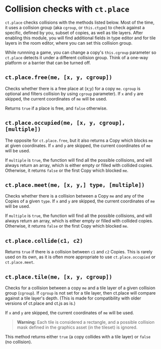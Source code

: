 # Collision checks with `ct.place`

`ct.place` checks collisions with the methods listed below. Most of the time, it uses a collision group (aka `cgroup`, or `this.ctype`) to check against a specific, defined by you, subset of copies, as well as tile layers. After enabling this module, you will find additional fields in type editor and for tile layers in the room editor, where you can set this collision group.

While runnning a game, you can change a copy's `this.cgroup` parameter so `ct.place` detects it under a different collision group. Think of a one-way platform or a barrier that can be turned off.

## `ct.place.free(me, [x, y, cgroup])`

Checks whether there is a free place at (x;y) for a copy `me`. `cgroup` is optional and filters collision by using `cgroup` parameter). If `x` and `y` are skipped, the current coordinates of `me` will be used.

Returns `true` if a place is free, and `false` otherwise.


## `ct.place.occupied(me, [x, y, cgroup], [multiple])`

The opposite for `ct.place.free`, but it also returns a Copy which blocks `me` at given coordinates. If `x` and `y` are skipped, the current coordinates of `me` will be used.

If `multiple` is `true`, the function will find all the possible collisions, and will always return an array, which is either empty or filled with collided copies. Otherwise, it returns `false` or the first Copy which blocked `me`.

## `ct.place.meet(me, [x, y,] type, [multiple])`

Checks whether there is a collision between a Copy `me` and any of the Copies of a given `type`. If `x` and `y` are skipped, the current coordinates of `me` will be used.

If `multiple` is `true`, the function will find all the possible collisions, and will always return an array, which is either empty or filled with collided copies. Otherwise, it returns `false` or the first Copy which blocked `me`.

## `ct.place.collide(c1, c2)`

Returns `true` if there is a collision between `c1` and `c2` Copies. This is rarely used on its own, as it is often more appropriate to use `ct.place.occupied` or `ct.place.meet`.

## `ct.place.tile(me, [x, y, cgroup])`

Checks for a collision between a copy `me` and a tile layer of a given collision group (`cgroup`). If `cgroup` is not set for a tile layer, then ct.place will compare against a tile layer's depth. (This is made for compatibility with older versions of ct.place and ct.js as is.)

If `x` and `y` are skipped, the current coordinates of `me` will be used.

> **Warning:** Each tile is considered a rectangle, and a possible collision mask defined in the graphics asset (in the tileset) is ignored.

This method returns either `true` (a copy collides with a tile layer) or `false` (no collision).